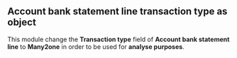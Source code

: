 Account bank statement line transaction type as object
------------------------------------------------------
This module change the __Transaction type__ field of __Account bank statement line__ to __Many2one__ in order to be used for __analyse purposes__.